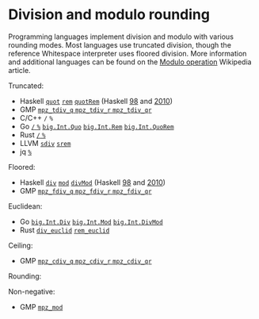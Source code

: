 # Division and modulo rounding

Programming languages implement division and modulo with various rounding modes.
Most languages use truncated division, though the reference Whitespace
interpreter uses floored division. More information and additional languages can
be found on the [Modulo operation](https://en.wikipedia.org/wiki/Modulo_operation)
Wikipedia article.

Truncated:

- Haskell [`quot`](https://hackage.haskell.org/package/base/docs/Prelude.html#v:quot)
  [`rem`](https://hackage.haskell.org/package/base/docs/Prelude.html#v:rem)
  [`quotRem`](https://hackage.haskell.org/package/base/docs/Prelude.html#v:quotRem)
  (Haskell [98](https://www.haskell.org/onlinereport/basic.html#sect6.4.2)
  and [2010](https://www.haskell.org/onlinereport/haskell2010/haskellch6.html#x13-1370006.4.2))
- GMP [`mpz_tdiv_q` `mpz_tdiv_r` `mpz_tdiv_qr`](https://gmplib.org/manual/Integer-Division)
- C/C++ `/` `%`
- Go [`/` `%`](https://golang.org/ref/spec#Integer_operators)
  [`big.Int.Quo`](https://golang.org/pkg/math/big/#Int.Quo)
  [`big.Int.Rem`](https://golang.org/pkg/math/big/#Int.Rem)
  [`big.Int.QuoRem`](https://golang.org/pkg/math/big/#Int.QuoRem)
- Rust [`/` `%`](https://doc.rust-lang.org/stable/reference/expressions/operator-expr.html#arithmetic-and-logical-binary-operators)
- LLVM [`sdiv`](https://llvm.org/docs/LangRef.html#sdiv-instruction)
  [`srem`](https://llvm.org/docs/LangRef.html#srem-instruction)
- jq [`%`](https://github.com/stedolan/jq/blob/master/src/builtin.c#L396)

Floored:

- Haskell [`div`](https://hackage.haskell.org/package/base/docs/Prelude.html#v:div)
  [`mod`](https://hackage.haskell.org/package/base/docs/Prelude.html#v:mod)
  [`divMod`](https://hackage.haskell.org/package/base/docs/Prelude.html#v:divMod)
  (Haskell [98](https://www.haskell.org/onlinereport/basic.html#sect6.4.2)
  and [2010](https://www.haskell.org/onlinereport/haskell2010/haskellch6.html#x13-1370006.4.2))
- GMP [`mpz_fdiv_q` `mpz_fdiv_r` `mpz_fdiv_qr`](https://gmplib.org/manual/Integer-Division)

Euclidean:

- Go [`big.Int.Div`](https://golang.org/pkg/math/big/#Int.Div)
  [`big.Int.Mod`](https://golang.org/pkg/math/big/#Int.Mod)
  [`big.Int.DivMod`](https://golang.org/pkg/math/big/#Int.DivMod)
- Rust [`div_euclid`](https://doc.rust-lang.org/std/primitive.i32.html#method.div_euclid)
  [`rem_euclid`](https://doc.rust-lang.org/std/primitive.i32.html#method.rem_euclid)

Ceiling:

- GMP [`mpz_cdiv_q` `mpz_cdiv_r` `mpz_cdiv_qr`](https://gmplib.org/manual/Integer-Division)

Rounding:

Non-negative:

- GMP [`mpz_mod`](https://gmplib.org/manual/Integer-Division)
